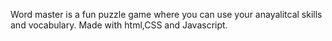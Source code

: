 Word master is a fun puzzle game where you can use your anayalitcal skills and vocabulary. Made with html,CSS and  Javascript.
